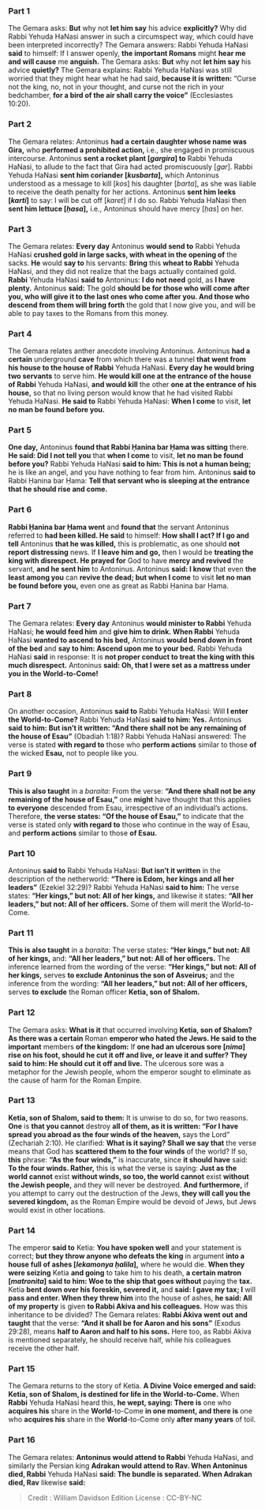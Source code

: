 
### Part 1
The Gemara asks: <b>But</b> why not <b>let him say</b> his advice <b>explicitly?</b> Why did Rabbi Yehuda HaNasi answer in such a circumspect way, which could have been interpreted incorrectly? The Gemara answers: Rabbi Yehuda HaNasi <b>said</b> to himself: If I answer openly, <b>the important Romans</b> might <b>hear me and will cause</b> me <b>anguish.</b> The Gemara asks: <b>But</b> why not <b>let him say</b> his advice <b>quietly?</b> The Gemara explains: Rabbi Yehuda HaNasi was still worried that they might hear what he had said, <b>because it is written:</b> “Curse not the king, no, not in your thought, and curse not the rich in your bedchamber, <b>for a bird of the air shall carry the voice”</b> (Ecclesiastes 10:20).

### Part 2
The Gemara relates: Antoninus <b>had a certain daughter whose name was Gira,</b> who <b>performed a prohibited action,</b> i.e., she engaged in promiscuous intercourse. Antoninus <b>sent a rocket plant [<i>gargira</i>] to</b> Rabbi Yehuda HaNasi, to allude to the fact that Gira had acted promiscuously [<i>gar</i>]. Rabbi Yehuda HaNasi <b>sent him coriander [<i>kusbarta</i>],</b> which Antoninus understood as a message to kill [<i>kos</i>] his daughter [<i>barta</i>], as she was liable to receive the death penalty for her actions. Antoninus <b>sent him leeks [<i>karti</i>]</b> to say: I will be cut off [<i>karet</i>] if I do so. Rabbi Yehuda HaNasi then <b>sent him lettuce [<i>ḥasa</i>],</b> i.e., Antoninus should have mercy [<i>ḥas</i>] on her.

### Part 3
The Gemara relates: <b>Every day</b> Antoninus <b>would send to</b> Rabbi Yehuda HaNasi <b>crushed gold in large sacks, with wheat in the opening of</b> the sacks. <b>He</b> would <b>say to</b> his servants: <b>Bring</b> this <b>wheat to Rabbi</b> Yehuda HaNasi, and they did not realize that the bags actually contained gold. <b>Rabbi</b> Yehuda HaNasi <b>said to</b> Antoninus: <b>I do not need</b> gold, as <b>I have plenty.</b> Antoninus <b>said:</b> The gold <b>should be for those who will come after you, who will give it to the last ones who come after you. And those who descend from them will bring forth</b> the gold that I now give you, and will be able to pay taxes to the Romans from this money.

### Part 4
The Gemara relates anther anecdote involving Antoninus. Antoninus <b>had a certain</b> underground <b>cave</b> from which there was a tunnel <b>that went from his house to the house of Rabbi</b> Yehuda HaNasi. <b>Every day he would bring two servants</b> to serve him. <b>He would kill one at the entrance of the house of Rabbi</b> Yehuda HaNasi, <b>and would kill</b> the other <b>one at the entrance of his house,</b> so that no living person would know that he had visited Rabbi Yehuda HaNasi. <b>He said to</b> Rabbi Yehuda HaNasi: <b>When I come</b> to visit, <b>let no man be found before you.</b>

### Part 5
<b>One day,</b> Antoninus <b>found that Rabbi Ḥanina bar Ḥama was sitting</b> there. <b>He said: Did I not tell you</b> that <b>when I come</b> to visit, <b>let no man be found before you?</b> Rabbi Yehuda HaNasi <b>said to him: This is not a human being;</b> he is like an angel, and you have nothing to fear from him. Antoninus <b>said to</b> Rabbi Ḥanina bar Ḥama: <b>Tell that servant who is sleeping at the entrance that he should rise and come.</b>

### Part 6
<b>Rabbi Ḥanina bar Ḥama went</b> and <b>found that</b> the servant Antoninus referred to <b>had been killed. He said</b> to himself: <b>How shall I act? If I go and tell</b> Antoninus <b>that he was killed,</b> this is problematic, as one should <b>not report distressing</b> news. If <b>I leave him and go,</b> then I would be <b>treating the king with disrespect. He prayed for</b> God to have <b>mercy and revived</b> the servant, <b>and he sent him</b> to Antoninus. Antoninus <b>said: I know</b> that even <b>the least among you</b> can <b>revive the dead; but when I come</b> to visit <b>let no man be found before you,</b> even one as great as Rabbi Ḥanina bar Ḥama.

### Part 7
The Gemara relates: <b>Every day</b> Antoninus <b>would minister to Rabbi</b> Yehuda HaNasi; <b>he would feed him</b> and <b>give him to drink. When Rabbi</b> Yehuda HaNasi <b>wanted to ascend to his bed,</b> Antoninus <b>would bend down in front of the bed</b> and <b>say to him: Ascend upon me to your bed.</b> Rabbi Yehuda HaNasi <b>said</b> in response: It is <b>not proper conduct to treat the king with this much disrespect.</b> Antoninus <b>said: Oh, that I were set as a mattress under you in the World-to-Come!</b>

### Part 8
On another occasion, Antoninus <b>said to</b> Rabbi Yehuda HaNasi: Will <b>I enter the World-to-Come?</b> Rabbi Yehuda HaNasi <b>said to him: Yes.</b> Antoninus <b>said to him: But isn’t it written: “And there shall not be any remaining of the house of Esau”</b> (Obadiah 1:18)? Rabbi Yehuda HaNasi answered: The verse is stated <b>with regard to</b> those who <b>perform actions</b> similar to those <b>of</b> the wicked <b>Esau,</b> not to people like you.

### Part 9
<b>This is also taught</b> in a <i>baraita</i>: From the verse: <b>“And there shall not be any remaining of the house of Esau,”</b> one <b>might</b> have thought that this applies <b>to everyone</b> descended from Esau, irrespective of an individual’s actions. Therefore, <b>the verse states: “Of the house of Esau,”</b> to indicate that the verse is stated only <b>with regard to</b> those who continue in the way of Esau, and <b>perform actions</b> similar to those <b>of Esau.</b>

### Part 10
Antoninus <b>said to</b> Rabbi Yehuda HaNasi: <b>But isn’t it written</b> in the description of the netherworld: <b>“There is Edom, her kings and all her leaders”</b> (Ezekiel 32:29)? Rabbi Yehuda HaNasi <b>said to him:</b> The verse states: <b>“Her kings,” but not: All of her kings,</b> and likewise it states: <b>“All her leaders,” but not: All of her officers.</b> Some of them will merit the World-to-Come.

### Part 11
<b>This is also taught</b> in a <i>baraita</i>: The verse states: <b>“Her kings,” but not: All of her kings,</b> and: <b>“All her leaders,” but not: All of her officers.</b> The inference learned from the wording of the verse: <b>“Her kings,” but not: All of her kings,</b> serves <b>to exclude Antoninus the son of Asveirus;</b> and the inference from the wording: <b>“All her leaders,” but not: All of her officers,</b> serves <b>to exclude</b> the Roman officer <b>Ketia, son of Shalom.</b>

### Part 12
The Gemara asks: <b>What is it</b> that occurred involving <b>Ketia, son of Shalom? As there was a certain</b> Roman <b>emperor who hated the Jews. He said to the important</b> members <b>of the kingdom:</b> If <b>one had an ulcerous sore [<i>nima</i>] rise on his foot, should he cut it off and live, or leave it and suffer? They said to him: He should cut it off and live.</b> The ulcerous sore was a metaphor for the Jewish people, whom the emperor sought to eliminate as the cause of harm for the Roman Empire.

### Part 13
<b>Ketia, son of Shalom, said to them:</b> It is unwise to do so, for two reasons. <b>One</b> is <b>that you cannot</b> destroy <b>all of them, as it is written: “For I have spread you abroad as the four winds of the heaven,</b> says the Lord” (Zechariah 2:10). He clarified: <b>What is it saying? Shall we say that</b> the verse means that God has <b>scattered them to the four winds</b> of the world? If so, <b>this</b> phrase: <b>“As the four winds,”</b> is inaccurate, since <b>it should have</b> said: <b>To the four winds. Rather,</b> this is what the verse is saying: <b>Just as the world cannot</b> exist <b>without winds, so too, the world cannot</b> exist <b>without the Jewish people,</b> and they will never be destroyed. <b>And furthermore,</b> if you attempt to carry out the destruction of the Jews, <b>they will call you the severed kingdom,</b> as the Roman Empire would be devoid of Jews, but Jews would exist in other locations.

### Part 14
The emperor <b>said to</b> Ketia: <b>You have spoken well</b> and your statement is correct; <b>but they throw anyone who defeats the king</b> in argument <b>into a house full of ashes [<i>lekamonya ḥalila</i>],</b> where he would die. <b>When they were seizing</b> Ketia <b>and going</b> to take him to his death, <b>a certain matron [<i>matronita</i>] said to him: Woe to the ship that goes without</b> paying the <b>tax.</b> Ketia <b>bent down over his foreskin, severed it,</b> and <b>said: I gave my tax; I</b> will <b>pass and enter. When they threw him</b> into the house of ashes, <b>he said: All of my property</b> is given <b>to Rabbi Akiva and his colleagues.</b> How was this inheritance to be divided? The Gemara relates: <b>Rabbi Akiva went out and taught</b> that the verse: <b>“And it shall be for Aaron and his sons”</b> (Exodus 29:28), means <b>half to Aaron and half to his sons.</b> Here too, as Rabbi Akiva is mentioned separately, he should receive half, while his colleagues receive the other half.

### Part 15
The Gemara returns to the story of Ketia. <b>A Divine Voice emerged and said: Ketia, son of Shalom, is destined for life in the World-to-Come.</b> When <b>Rabbi</b> Yehuda HaNasi heard this, <b>he wept, saying: There is</b> one who <b>acquires his</b> share in the <b>World</b>-to-Come <b>in one moment, and there is</b> one who <b>acquires his</b> share in the <b>World</b>-to-Come only <b>after many years</b> of toil.

### Part 16
The Gemara relates: <b>Antoninus would attend to Rabbi</b> Yehuda HaNasi, and similarly the Persian king <b>Adrakan would attend to Rav. When Antoninus died, Rabbi</b> Yehuda HaNasi <b>said: The bundle is separated. When Adrakan died, Rav</b> likewise <b>said:</b>

>Credit : William Davidson Edition
>License : CC-BY-NC